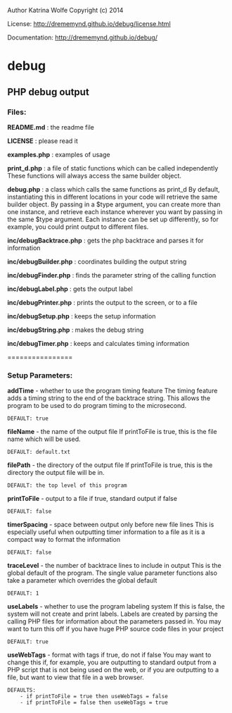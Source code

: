 Author Katrina Wolfe
Copyright (c) 2014

License: http://drememynd.github.io/debug/license.html

Documentation: http://drememynd.github.io/debug/

debug
=====

## PHP debug output

### Files:

**README.md** : the readme file

**LICENSE** : please read it

**examples.php** : examples of usage

**print_d.php** : a file of static functions which can be called independently
    These functions will always access the same builder object.

**debug.php** : a class which calls the same functions as print_d
    By default, instantiating this in different locations in your code will
    retrieve the same builder object. By passing in a $type argument, you can
    create more than one instance, and retrieve each instance wherever you want
    by passing in the same $type argument.  Each instance can be set up
    differently, so for example, you could print output to different files.

**inc/debugBacktrace.php** : gets the php backtrace and parses it for information

**inc/debugBuilder.php** : coordinates building the output string

**inc/debugFinder.php** : finds the parameter string of the calling function

**inc/debugLabel.php** : gets the output label

**inc/debugPrinter.php** : prints the output to the screen, or to a file

**inc/debugSetup.php** : keeps the setup information

**inc/debugString.php** : makes the debug string

**inc/debugTimer.php** : keeps and calculates timing information

================

### Setup Parameters:

**addTime** - whether to use the program timing feature
    The timing feature adds a timing string to the end of the backtrace string.
    This allows the program to be used to do program timing to the microsecond.

    DEFAULT: true

**fileName** - the name of the output file
    If printToFile is true, this is the file name which will be used.

    DEFAULT: default.txt

**filePath** - the directory of the output file
    If printToFile is true, this is the directory the output file will be in.

    DEFAULT: the top level of this program

**printToFile** - output to a file if true, standard output if false

    DEFAULT: false

**timerSpacing** - space between output only before new file lines
    This is especially useful when outputting timer information to a file
    as it is a compact way to format the information

    DEFAULT: false

**traceLevel** - the number of backtrace lines to include in output
    This is the global default of the program.  The single value parameter
    functions also take a parameter which overrides the global default

    DEFAULT: 1

**useLabels** - whether to use the program labeling system
    If this is false, the system will not create and print labels.  Labels are
    created by parsing the calling PHP files for information about the parameters
    passed in.  You may want to turn this off if you have huge PHP source
    code files in your project

    DEFAULT: true

**useWebTags** - format with tags if true, do not if false
    You may want to change this if, for example, you are outputting to standard
    output from a PHP script that is not being used on the web, or if you are
    outputting to a file, but want to view that file in a web browser.

    DEFAULTS:
        - if printToFile = true then useWebTags = false
        - if printToFile = false then useWebTags = true
